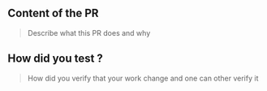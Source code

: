 ## Content of the PR

> Describe what this PR does and why

## How did you test ?

> How did you verify that your work change and one can other verify it


